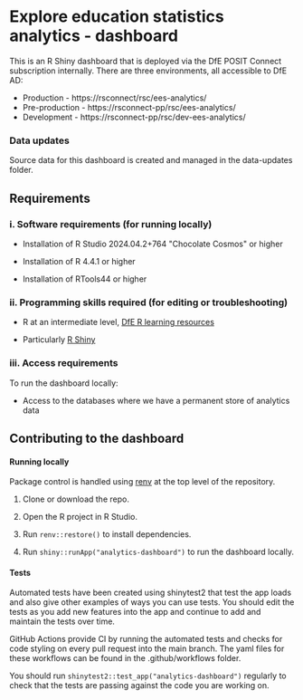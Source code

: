 # Explore education statistics analytics - dashboard

This is an R Shiny dashboard that is deployed via the DfE POSIT Connect subscription internally. There are three environments, all accessible to DfE AD:

* Production - https://rsconnect/rsc/ees-analytics/
* Pre-production - https://rsconnect-pp/rsc/ees-analytics/
* Development - https://rsconnect-pp/rsc/dev-ees-analytics/

### Data updates

Source data for this dashboard is created and managed in the data-updates folder.

## Requirements

### i. Software requirements (for running locally)

- Installation of R Studio 2024.04.2+764 "Chocolate Cosmos" or higher

- Installation of R 4.4.1 or higher

- Installation of RTools44 or higher

### ii. Programming skills required (for editing or troubleshooting)

- R at an intermediate level, [DfE R learning resources](https://dfe-analytical-services.github.io/analysts-guide/learning-development/r.html)

- Particularly [R Shiny](https://shiny.rstudio.com/)

### iii. Access requirements

To run the dashboard locally:
- Access to the databases where we have a permanent store of analytics data

## Contributing to the dashboard

#### Running locally

Package control is handled using [renv](https://rstudio.github.io/renv/articles/renv.html) at the top level of the repository.

1. Clone or download the repo. 

2. Open the R project in R Studio.

3. Run `renv::restore()` to install dependencies.

4. Run `shiny::runApp("analytics-dashboard")` to run the dashboard locally.

#### Tests

Automated tests have been created using shinytest2 that test the app loads and also give other examples of ways you can use tests. You should edit the tests as you add new features into the app and continue to add and maintain the tests over time.

GitHub Actions provide CI by running the automated tests and checks for code styling on every pull request into the main branch. The yaml files for these workflows can be found in the .github/workflows folder.

You should run `shinytest2::test_app("analytics-dashboard")` regularly to check that the tests are passing against the code you are working on.
